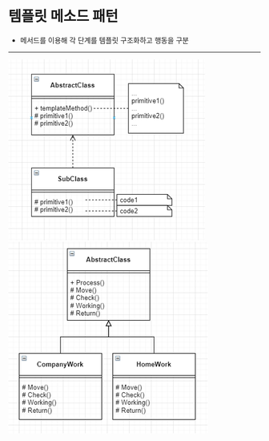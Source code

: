 # 템플릿 메소드 패턴
+ 메서드를 이용해 각 단계를 템플릿 구조화하고 행동을 구분
***
![템플릿 메소드 패턴 UML](./Images/templateMethodPattern_UML.PNG)
![템플릿 메소드 예제 UML](./Images/templateMethodPattern_UML_ex.PNG)
